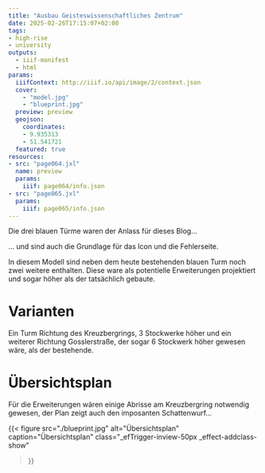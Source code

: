 ```yaml
---
title: "Ausbau Geisteswissenschaftliches Zentrum"
date: 2025-02-26T17:15:07+02:00
tags:
- high-rise
- university
outputs:
  - iiif-manifest
  - html
params:
  iiifContext: http://iiif.io/api/image/2/context.json
  cover:
    - "model.jpg"
    - "blueprint.jpg"
  preview: preview
  geojson:
    coordinates:
    - 9.935313
    - 51.541721
  featured: true
resources:
- src: "page064.jxl"
  name: preview
  params:
    iiif: page064/info.json
- src: "page065.jxl"
  params:
    iiif: page065/info.json
---
```


Die drei blauen Türme waren der Anlass für dieses Blog...
<!--more-->
... und sind auch die Grundlage für das Icon und die Fehlerseite.

In diesem Modell sind neben dem heute bestehenden blauen Turm noch zwei weitere enthalten. Diese ware als potentielle Erweiterungen projektiert und sogar höher als der tatsächlich gebaute.

# Varianten

Ein Turm Richtung des Kreuzbergrings, 3 Stockwerke höher und ein weiterer Richtung Gosslerstraße, der sogar 6 Stockwerk höher gewesen wäre, als der bestehende.

# Übersichtsplan
Für die Erweiterungen wären einige Abrisse am Kreuzbergring notwendig gewesen, der Plan zeigt auch den imposanten Schattenwurf...

{{< figure
  src="./blueprint.jpg"
  alt="Übersichtsplan"
  caption="Übersichtsplan"
  class="_efTrigger-inview-50px _effect-addclass-show"
>}}
